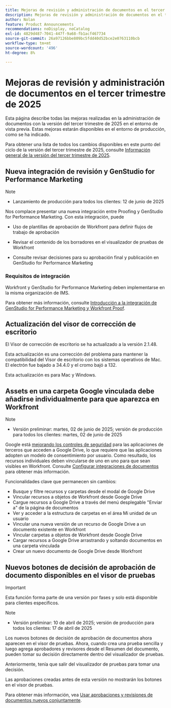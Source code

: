 ```yaml
---
title: Mejoras de revisión y administración de documentos en el tercer trimestre de 2025
description: Mejoras de revisión y administración de documentos en el tercer trimestre de 2025
author: Nolan
feature: Product Announcements
recommendations: noDisplay, noCatalog
exl-id: 4829d487-7041-447f-9a68-fb1acf467734
source-git-commit: 26a97126bbe809bc5fdd40d52bce2e0763110bcb
workflow-type: tm+mt
source-wordcount: '496'
ht-degree: 8%

---
```


# Mejoras de revisión y administración de documentos en el tercer trimestre de 2025

Esta página describe todas las mejoras realizadas en la administración de documentos con la versión del tercer trimestre de 2025 en el entorno de vista previa. Estas mejoras estarán disponibles en el entorno de producción, como se ha indicado.

Para obtener una lista de todos los cambios disponibles en este punto del ciclo de la versión del tercer trimestre de 2025, consulte [Información general de la versión del tercer trimestre de 2025](/help/quicksilver/product-announcements/product-releases/25-q3-release-activity/25-q3-release-overview.md).

## Nueva integración de revisión y GenStudio for Performance Marketing

>[!NOTE]
>
>* Lanzamiento de producción para todos los clientes: 12 de junio de 2025

Nos complace presentar una nueva integración entre Proofing y GenStudio for Performance Marketing. Con esta integración, puede

* Uso de plantillas de aprobación de Workfront para definir flujos de trabajo de aprobación

* Revisar el contenido de los borradores en el visualizador de pruebas de Workfront

* Consulte revisar decisiones para su aprobación final y publicación en GenStudio for Performance Marketing

### Requisitos de integración

Workfront y GenStudio for Performance Marketing deben implementarse en la misma organización de IMS.

Para obtener más información, consulte [Introducción a la integración de GenStudio for Performance Marketing y Workfront Proof](/help/quicksilver/workfront-integrations-and-apps/review-and-approval-integrations/wf-proof-and-genstudio.md).

## Actualización del visor de corrección de escritorio

El Visor de corrección de escritorio se ha actualizado a la versión 2.1.48.

Esta actualización es una corrección del problema para mantener la compatibilidad del Visor de escritorio con los sistemas operativos de Mac. El electrón fue bajado a 34.4.0 y el cromo bajó a 132.

Esta actualización es para Mac y Windows.


## Assets en una carpeta Google vinculada debe añadirse individualmente para que aparezca en Workfront

>[!NOTE]
>
>* Versión preliminar: martes, 02 de junio de 2025; versión de producción para todos los clientes: martes, 02 de junio de 2025

Google está [mejorando los controles de seguridad](https://workspace.google.com/blog/product-announcements/enhancing-security-controls-for-google-drive-third-party-apps) para las aplicaciones de terceros que acceden a Google Drive, lo que requiere que las aplicaciones adopten un modelo de consentimiento por usuario. Como resultado, los recursos individuales deben vincularse de uno en uno para que sean visibles en Workfront. Consulte [Configurar integraciones de documentos](/help/quicksilver/administration-and-setup/configure-integrations/configure-document-integrations.md) para obtener más información.

Funcionalidades clave que permanecen sin cambios:

* Busque y filtre recursos y carpetas desde el modal de Google Drive
* Vincular recursos a objetos de Workfront desde Google Drive
* Cargue recursos a Google Drive a través del menú desplegable &quot;Enviar a&quot; de la página de documentos
* Ver y acceder a la estructura de carpetas en el área Mi unidad de un usuario
* Vincular una nueva versión de un recurso de Google Drive a un documento existente en Workfront
* Vincular carpetas a objetos de Workfront desde Google Drive
* Cargar recursos a Google Drive arrastrando y soltando documentos en una carpeta vinculada
* Crear un nuevo documento de Google Drive desde Workfront


## Nuevos botones de decisión de aprobación de documento disponibles en el visor de pruebas

>[!IMPORTANT]
>
>Esta función forma parte de una versión por fases y solo está disponible para clientes específicos.

>[!NOTE]
>
>* Versión preliminar: 10 de abril de 2025; versión de producción para todos los clientes: 17 de abril de 2025

Los nuevos botones de decisión de aprobación de documentos ahora aparecen en el visor de pruebas. Ahora, cuando crea una prueba sencilla y luego agrega aprobadores y revisores desde el Resumen del documento, pueden tomar su decisión directamente dentro del visualizador de pruebas.

Anteriormente, tenía que salir del visualizador de pruebas para tomar una decisión.

Las aprobaciones creadas antes de esta versión no mostrarán los botones en el visor de pruebas.

Para obtener más información, vea [Usar aprobaciones y revisiones de documentos nuevos conjuntamente](/help/quicksilver/review-and-approve-work/document-reviews-and-approvals/doc-approvals-and-proofing.md).
